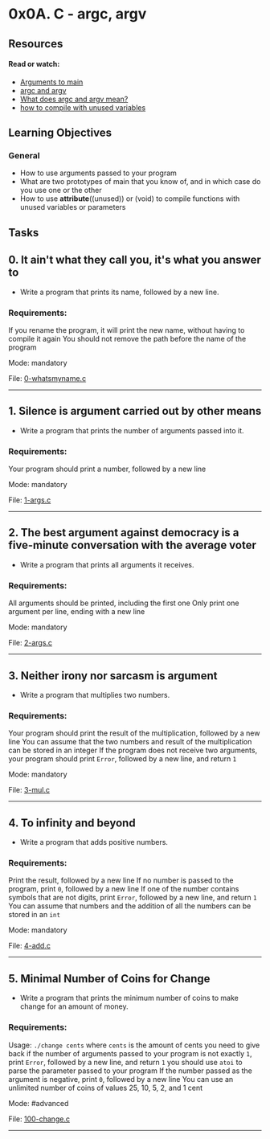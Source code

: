 # 0x0A. C - argc, argv

## Resources

#### Read or watch:

* [Arguments to main](https://intranet.alxswe.com/rltoken/Jip_nI4tv2ybQZ-jV3fqJg)
* [argc and argv](https://intranet.alxswe.com/rltoken/31aLwv8qsXuiUZrOk9Djqg)
* [What does argc and argv mean?](https://intranet.alxswe.com/rltoken/A0pzqslB6Z3Y3OV3hJQ6Tw)
* [how to compile with unused variables](https://intranet.alxswe.com/rltoken/MkOUE1ndq1UAx9Erk-AVbg)
## Learning Objectives

### General

* How to use arguments passed to your program
* What are two prototypes of main that you know of, and in which case do you use one or the other
* How to use __attribute__((unused)) or (void) to compile functions with unused variables or parameters
## Tasks

## 0. It ain't what they call you, it's what you answer to

- Write a program that prints its name, followed by a new line.
### Requirements:

If you rename the program, it will print the new name, without having to compile it again
You should not remove the path before the name of the program

Mode: mandatory

File: [0-whatsmyname.c](./0-whatsmyname.c)
<hr>

## 1. Silence is argument carried out by other means

- Write a program that prints the number of arguments passed into it.
### Requirements:

Your program should print a number, followed by a new line

Mode: mandatory

File: [1-args.c](./1-args.c)
<hr>

## 2. The best argument against democracy is a five-minute conversation with the average voter

- Write a program that prints all arguments it receives.
### Requirements:

All arguments should be printed, including the first one
Only print one argument per line, ending with a new line

Mode: mandatory

File: [2-args.c](./2-args.c)
<hr>

## 3. Neither irony nor sarcasm is argument

- Write a program that multiplies two numbers.
### Requirements:

Your program should print the result of the multiplication, followed by a new line
You can assume that the two numbers and result of the multiplication can be stored in an integer
If the program does not receive two arguments, your program should print <code>Error</code>, followed by a new line, and return <code>1</code>

Mode: mandatory

File: [3-mul.c](./3-mul.c)
<hr>

## 4. To infinity and beyond

- Write a program that adds positive numbers.
### Requirements:

Print the result, followed by a new line
If no number is passed to the program, print <code>0</code>, followed by a new line
If one of the number contains symbols that are not digits, print <code>Error</code>, followed by a new line, and return <code>1</code>
You can assume that numbers and the addition of all the numbers can be stored in an <code>int</code>

Mode: mandatory

File: [4-add.c](./4-add.c)
<hr>

## 5. Minimal Number of Coins for Change

- Write a program that prints the minimum number of coins to make change for an amount of money.
### Requirements:

Usage: <code>./change cents</code>
where <code>cents</code> is the amount of cents you need to give back
if the number of arguments passed to your program is not exactly <code>1</code>, print <code>Error</code>, followed by a new line, and return <code>1</code>
you should use <code>atoi</code> to parse the parameter passed to your program
If the number passed as the argument is negative, print <code>0</code>, followed by a new line
You can use an unlimited number of coins of values 25, 10, 5, 2, and 1 cent

Mode: #advanced

File: [100-change.c](./100-change.c)
<hr>
